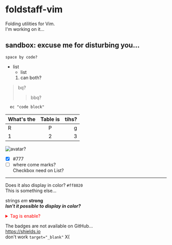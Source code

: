 # foldstaff-vim

Folding utilities for Vim.  
I'm working on it...  


## sandbox: excuse me for disturbing you...

    space by code?

+ list
  - list
  1. can both?

> bq?
> > bbq?

```vim
  ec "code block"
```

  |What's the |Table is|tihs?|
  |:--|:-:|--:|
  |R|P|g|
  |1|2|3|

![avatar?](https://avatars.githubusercontent.com/u/97036597?s=80&v=80)

- [x] #777
- [ ] where come marks?  
  Checkbox need on List?

----


Does it also display in color? `#ff8020`  
This is something else...  

strings  *em* **strong**  
***Isn't it possible to display in color?***

<details style='color:red'>
    <summary>Tag is enable?</summary>
    Hidden messages.<br>
    The markdown doesn't work in tags.<br><br>
    Is it possible that <kbd style='color:red;font-size:3em'>style</kbd> are also enabled too?<br>
    So tags work, but <code fg="#ff0000">attributes</code> don't...<br>
</details>

The badges are not available on GitHub...  
<a target="_blank" href="https://shields.io">https://shields.io</a>  
don't work `target="_blank"` X(
